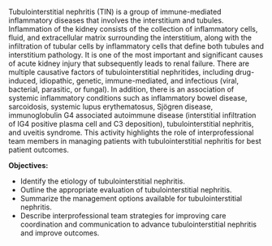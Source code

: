 Tubulointerstitial nephritis (TIN) is a group of immune-mediated inflammatory diseases that involves the interstitium and tubules. Inflammation of the kidney consists of the collection of inflammatory cells, fluid, and extracellular matrix surrounding the interstitium, along with the infiltration of tubular cells by inflammatory cells that define both tubules and interstitium pathology. It is one of the most important and significant causes of acute kidney injury that subsequently leads to renal failure. There are multiple causative factors of tubulointerstitial nephritides, including drug-induced, idiopathic, genetic, immune-mediated, and infectious (viral, bacterial, parasitic, or fungal). In addition, there is an association of systemic inflammatory conditions such as inflammatory bowel disease, sarcoidosis, systemic lupus erythematosus, Sjögren disease, immunoglobulin G4 associated autoimmune disease (interstitial infiltration of IG4 positive plasma cell and C3 deposition), tubulointerstitial nephritis, and uveitis syndrome. This activity highlights the role of interprofessional team members in managing patients with tubulointerstitial nephritis for best patient outcomes.

**Objectives:**
- Identify the etiology of tubulointerstitial nephritis.
- Outline the appropriate evaluation of tubulointerstitial nephritis.
- Summarize the management options available for tubulointerstitial nephritis.
- Describe interprofessional team strategies for improving care coordination and communication to advance tubulointerstitial nephritis and improve outcomes.